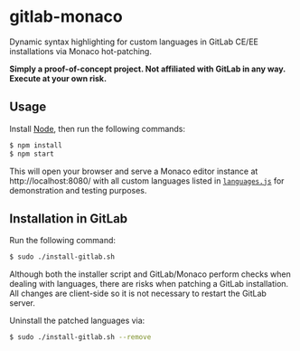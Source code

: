 # gitlab-monaco

Dynamic syntax highlighting for custom languages in GitLab CE/EE installations via Monaco hot-patching.

**Simply a proof-of-concept project. Not affiliated with GitLab in any way. Execute at your own risk.**

## Usage

Install [Node](https://nodejs.org/), then run the following commands:

```bash
$ npm install
$ npm start
```

This will open your browser and serve a Monaco editor instance at http://localhost:8080/ with all custom languages listed in [`languages.js`](./languages.js) for demonstration and testing purposes.

## Installation in GitLab

Run the following command:

```bash
$ sudo ./install-gitlab.sh
```

Although both the installer script and GitLab/Monaco perform checks when dealing with languages, there are risks when patching a GitLab installation. All changes are client-side so it is not necessary to restart the GitLab server.

Uninstall the patched languages via:

```bash
$ sudo ./install-gitlab.sh --remove
```
